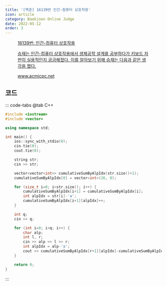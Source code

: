 ```yaml
---
title: '[백준] 16139번 인간-컴퓨터 상호작용'
icon: article
category: Baekjoon Online Judge
date: 2022-05-12
order: 3
---
```


<figure class="opengraph"><a href="https://www.acmicpc.net/problem/16139" data-source-url="https://www.acmicpc.net/problem/16139">
<div class="og-image" style="background-image: url('https://drive.google.com/uc?export=view&id=1nCax5mgwtYA82T46I_ntU1afsBBNkrLr');"></div>
<div class="og-text">
<p class="og-title">16139번: 인간-컴퓨터 상호작용</p>
<p class="og-desc">승재는 인간-컴퓨터 상호작용에서 생체공학 설계를 공부하다가 키보드 자판이 실용적인지 궁금해졌다. 이를 알아보기 위해 승재는 다음과 같은 생각을 했다. </p>
<p class="og-host">www.acmicpc.net</p></div></a></figure>

## 코드
::: code-tabs
@tab C++
```cpp
#include <iostream>
#include <vector>

using namespace std;

int main() {
    ios::sync_with_stdio(0);
    cin.tie(0);
    cout.tie(0);

    string str;
    cin >> str;    

    vector<vector<int>> cumulativeSumByAlpIdx(str.size()+1);
    cumulativeSumByAlpIdx[0] = vector<int>(26, 0);

    for (size_t i=0; i<str.size(); i++) {
        cumulativeSumByAlpIdx[i+1] = cumulativeSumByAlpIdx[i];
        int alpIdx = str[i]-'a';
        cumulativeSumByAlpIdx[i+1][alpIdx]++;
    }

    int q;
    cin >> q;

    for (int i=0; i<q; i++) {
        char alp;
        int l, r;
        cin >> alp >> l >> r;
        int alpIdx = alp-'a';
        cout << cumulativeSumByAlpIdx[r+1][alpIdx]-cumulativeSumByAlpIdx[l][alpIdx] << "\n";
    }

    return 0;
}
```
:::
